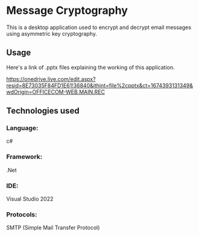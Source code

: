 # Message Cryptography

This is a desktop application used to encrypt and decrypt email messages using asymmetric key cryptography.

## Usage

Here's a link of .pptx files explaining the working of this application.

https://onedrive.live.com/edit.aspx?resid=8E73035F84FD1E61!36840&ithint=file%2cpptx&ct=1674393131349&wdOrigin=OFFICECOM-WEB.MAIN.REC

## Technologies used

### Language: 
c#
### Framework: 
.Net
### IDE: 
Visual Studio 2022
### Protocols: 
SMTP (Simple Mail Transfer Protocol)
